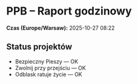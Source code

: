 # PPB – Raport godzinowy
**Czas (Europe/Warsaw):** 2025-10-27 08:22

## Status projektów
- Bezpieczny Pieszy — OK
- Zwolnij przy przejściu — OK
- Odblask ratuje życie — OK

